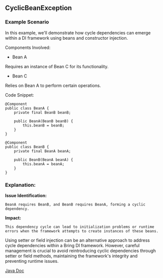 ## CyclicBeanException


### Example Scenario

In this example, we'll demonstrate how cycle dependencies can emerge within a DI framework using beans and constructor injection.


Components Involved:
- Bean A

Requires an instance of Bean C for its functionality.

- Bean C

Relies on Bean A to perform certain operations.

Code Snippet:

```
@Component
public class BeanA {
    private final BeanB beanB;

    public BeanA(BeanB beanB) {
        this.beanB = beanB;
    }
}

@Component
public class BeanB {
    private final BeanA beanA;

    public BeanB(BeanA beanA) {
        this.beanA = beanA;
    }
}

```

### Explanation:
**Issue Identification:** 

    BeanA requires BeanB, and BeanB requires BeanA, forming a cyclic dependency.

**Impact:** 

    This dependency cycle can lead to initialization problems or runtime errors when the framework attempts to create instances of these beans.

Using setter or field injection can be an alternative approach to address cycle dependencies within a Bring DI framework. 
However, careful management is crucial to avoid reintroducing cyclic dependencies through setter or field methods, maintaining the framework's integrity and preventing runtime issues.

[Java Doc](https://BlyznytsiaOrg.github.io/bring-core-javadoc/com/bobocode/bring/core/exception/CyclicBeanException.html)